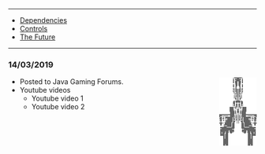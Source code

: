 * * *

* [Dependencies](DEPENDENCIES.md)
* [Controls](CONTROLS.md)
* [The Future](FUTURE.md)

* * *

### 14/03/2019

* Posted to Java Gaming Forums. <img align="right" src="/images/Ship9.png">
* Youtube videos
    * Youtube video 1
    * Youtube video 2
